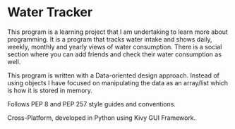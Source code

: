 # Water Tracker

This program is a learning project that I am undertaking to learn more about programming. It is a program that tracks water intake and shows daily, weekly, monthly and yearly views of water consumption. There is a social section where you can add friends and check their water consumption as well.

This program is written with a Data-oriented design approach. Instead of using objects I have focused on manipulating the data as an array/list which is how it is stored in memory.

Follows PEP 8 and PEP 257 style guides and conventions.

Cross-Platform, developed in Python using Kivy GUI Framework.
